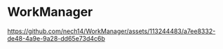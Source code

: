 # WorkManager
 


https://github.com/nech14/WorkManager/assets/113244483/a7ee8332-de48-4a9e-9a28-dd65e73d4c6b

